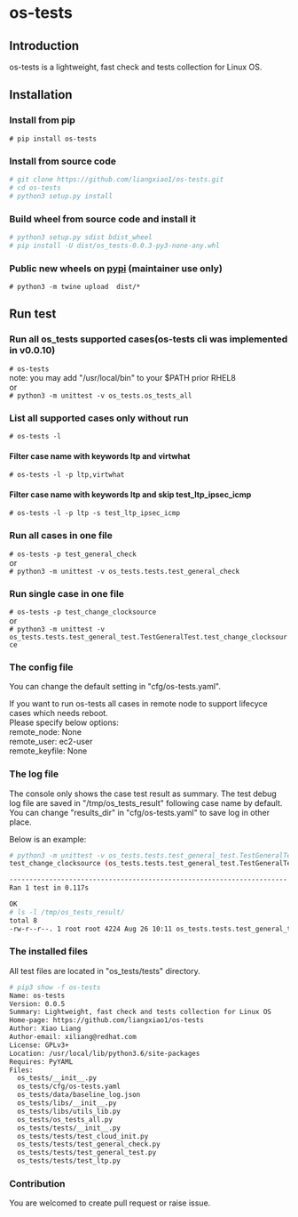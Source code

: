 # os-tests

## Introduction

os-tests is a lightweight, fast check and tests collection for Linux OS.

## Installation

### Install from pip

`# pip install os-tests`

### Install from source code

```bash
# git clone https://github.com/liangxiao1/os-tests.git
# cd os-tests
# python3 setup.py install
```

### Build wheel from source code and install it

```bash
# python3 setup.py sdist bdist_wheel
# pip install -U dist/os_tests-0.0.3-py3-none-any.whl
```

### Public new wheels on [pypi](https://pypi.org/project/os-tests/) (maintainer use only)

`# python3 -m twine upload  dist/*`

## Run test

### Run all os_tests supported cases(os-tests cli was implemented in v0.0.10)

`# os-tests`  
note: you may add "/usr/local/bin" to your $PATH prior RHEL8  
or  
`# python3 -m unittest -v os_tests.os_tests_all`

### List all supported cases only without run

`# os-tests -l`

#### Filter case name with keywords ltp and virtwhat

`# os-tests -l -p ltp,virtwhat`

#### Filter case name with keywords ltp and skip test_ltp_ipsec_icmp

`# os-tests -l -p ltp -s test_ltp_ipsec_icmp`

### Run all cases in one file

`# os-tests -p test_general_check`  
or  
`# python3 -m unittest -v os_tests.tests.test_general_check`

### Run single case in one file

`# os-tests -p test_change_clocksource`  
or  
`# python3 -m unittest -v os_tests.tests.test_general_test.TestGeneralTest.test_change_clocksource`

### The config file

You can change the default setting in "cfg/os-tests.yaml".

If you want to run os-tests all cases in remote node to support lifecyce cases which needs reboot.  
Please specify below options:  
remote_node: None  
remote_user: ec2-user  
remote_keyfile: None  

### The log file

The console only shows the case test result as summary.
The test debug log file are saved in "/tmp/os_tests_result" following case name by default.
You can change "results_dir" in "cfg/os-tests.yaml" to save log in other place.

Below is an example:

```bash
# python3 -m unittest -v os_tests.tests.test_general_test.TestGeneralTest.test_change_clocksource
test_change_clocksource (os_tests.tests.test_general_test.TestGeneralTest) ... ok

----------------------------------------------------------------------
Ran 1 test in 0.117s

OK
# ls -l /tmp/os_tests_result/
total 8
-rw-r--r--. 1 root root 4224 Aug 26 10:11 os_tests.tests.test_general_test.TestGeneralTest.test_change_clocksource.debug
```

### The installed files

All test files are located in "os_tests/tests" directory.

```bash
# pip3 show -f os-tests
Name: os-tests
Version: 0.0.5
Summary: Lightweight, fast check and tests collection for Linux OS
Home-page: https://github.com/liangxiao1/os-tests
Author: Xiao Liang
Author-email: xiliang@redhat.com
License: GPLv3+
Location: /usr/local/lib/python3.6/site-packages
Requires: PyYAML
Files:
  os_tests/__init__.py
  os_tests/cfg/os-tests.yaml
  os_tests/data/baseline_log.json
  os_tests/libs/__init__.py
  os_tests/libs/utils_lib.py
  os_tests/os_tests_all.py
  os_tests/tests/__init__.py
  os_tests/tests/test_cloud_init.py
  os_tests/tests/test_general_check.py
  os_tests/tests/test_general_test.py
  os_tests/tests/test_ltp.py

```

### Contribution

You are welcomed to create pull request or raise issue.
